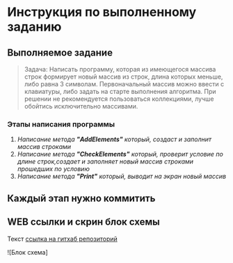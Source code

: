 # Инструкция по выполненному заданию

## Выполняемое задание
>Задача: Написать программу, которая из имеющегося массива строк формирует новый массив из строк, длина которых меньше, либо равна 3 символам. Первоначальный массив можно ввести с клавиатуры, либо задать на старте выполнения алгоритма. При решении не рекомендуется пользоваться коллекциями, лучше обойтись исключительно массивами.



### Этапы написания программы
1. *Написание метода **"AddElements"** который, создаст и заполнит массив строками*
2. *Написание метода **"CheckElements"** который, проверит условие по длине строк,создает и заполняет новый массив строками прошедших по условию*
3. *Написание метода **"Print"** который, выводит на экран новый массив*

## Каждый этап нужно коммитить

## WEB ссылки и скрин блок схемы
Текст [ссылка на гитхаб репозиторий](https://github.com/kirin4k/Last.git "гитхаб")

![Блок схема]